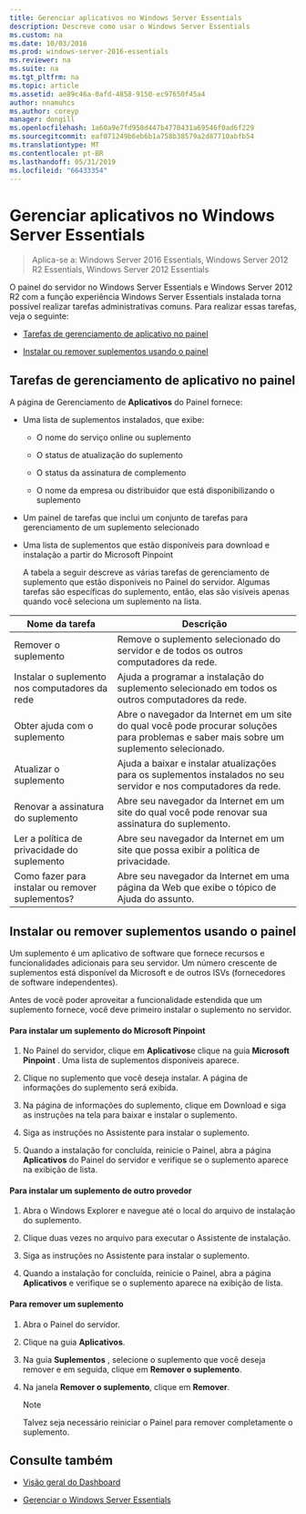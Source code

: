 ```yaml
---
title: Gerenciar aplicativos no Windows Server Essentials
description: Descreve como usar o Windows Server Essentials
ms.custom: na
ms.date: 10/03/2016
ms.prod: windows-server-2016-essentials
ms.reviewer: na
ms.suite: na
ms.tgt_pltfrm: na
ms.topic: article
ms.assetid: ae89c46a-0afd-4858-9150-ec97650f45a4
author: nnamuhcs
ms.author: coreyp
manager: dongill
ms.openlocfilehash: 1a60a9e7fd958d447b4770431a69546f0ad6f229
ms.sourcegitcommit: eaf071249b6eb6b1a758b38579a2d87710abfb54
ms.translationtype: MT
ms.contentlocale: pt-BR
ms.lasthandoff: 05/31/2019
ms.locfileid: "66433354"
---
```

# <a name="manage-applications-in-windows-server-essentials"></a>Gerenciar aplicativos no Windows Server Essentials

>Aplica-se a: Windows Server 2016 Essentials, Windows Server 2012 R2 Essentials, Windows Server 2012 Essentials
 
 O painel do servidor no Windows Server Essentials e Windows Server 2012 R2 com a função experiência Windows Server Essentials instalada torna possível realizar tarefas administrativas comuns. Para realizar essas tarefas, veja o seguinte:  
  
-   [Tarefas de gerenciamento de aplicativo no painel](Manage-Applications-in-Windows-Server-Essentials.md#BKMK_1)  
  
-   [Instalar ou remover suplementos usando o painel](Manage-Applications-in-Windows-Server-Essentials.md#BKMK_2)  
  
##  <a name="BKMK_1"></a> Tarefas de gerenciamento de aplicativo no painel  
 A página de Gerenciamento de **Aplicativos** do Painel fornece:  
  
- Uma lista de suplementos instalados, que exibe:  
  
  -   O nome do serviço online ou suplemento  
  
  -   O status de atualização do suplemento  
  
  -   O status da assinatura de complemento  
  
  -   O nome da empresa ou distribuidor que está disponibilizando o suplemento  
  
- Um painel de tarefas que inclui um conjunto de tarefas para gerenciamento de um suplemento selecionado  
  
- Uma lista de suplementos que estão disponíveis para download e instalação a partir do Microsoft Pinpoint  
  
  A tabela a seguir descreve as várias tarefas de gerenciamento de suplemento que estão disponíveis no Painel do servidor. Algumas tarefas são específicas do suplemento, então, elas são visíveis apenas quando você seleciona um suplemento na lista.  
  
|Nome da tarefa|Descrição|  
|---------------|-----------------|  
|Remover o suplemento|Remove o suplemento selecionado do servidor e de todos os outros computadores da rede.|  
|Instalar o suplemento nos computadores da rede|Ajuda a programar a instalação do suplemento selecionado em todos os outros computadores da rede.|  
|Obter ajuda com o suplemento|Abre o navegador da Internet em um site do qual você pode procurar soluções para problemas e saber mais sobre um suplemento selecionado.|  
|Atualizar o suplemento|Ajuda a baixar e instalar atualizações para os suplementos instalados no seu servidor e nos computadores da rede.|  
|Renovar a assinatura do suplemento|Abre seu navegador da Internet em um site do qual você pode renovar sua assinatura do suplemento.|  
|Ler a política de privacidade do suplemento|Abre seu navegador da Internet em um site que possa exibir a política de privacidade.|  
|Como fazer para instalar ou remover suplementos?|Abre seu navegador da Internet em uma página da Web que exibe o tópico de Ajuda do assunto.|  
  
##  <a name="BKMK_2"></a> Instalar ou remover suplementos usando o painel  
 Um suplemento é um aplicativo de software que fornece recursos e funcionalidades adicionais para seu servidor. Um número crescente de suplementos está disponível da Microsoft e de outros ISVs (fornecedores de software independentes).  
  
 Antes de você poder aproveitar a funcionalidade estendida que um suplemento fornece, você deve primeiro instalar o suplemento no servidor.  
  
#### <a name="to-install-an-add-in-from-microsoft-pinpoint"></a>Para instalar um suplemento do Microsoft Pinpoint  
  
1.  No Painel do servidor, clique em **Aplicativos**e clique na guia **Microsoft Pinpoint** .  Uma lista de suplementos disponíveis aparece.  
  
2.  Clique no suplemento que você deseja instalar. A página de informações do suplemento será exibida.  
  
3.  Na página de informações do suplemento, clique em Download e siga as instruções na tela para baixar e instalar o suplemento.  
  
4.  Siga as instruções no Assistente para instalar o suplemento.  
  
5.  Quando a instalação for concluída, reinicie o Painel, abra a página **Aplicativos** do Painel do servidor e verifique se o suplemento aparece na exibição de lista.  
  
#### <a name="to-install-an-add-in-from-another-provider"></a>Para instalar um suplemento de outro provedor  
  
1.  Abra o Windows Explorer e navegue até o local do arquivo de instalação do suplemento.  
  
2.  Clique duas vezes no arquivo para executar o Assistente de instalação.  
  
3.  Siga as instruções no Assistente para instalar o suplemento.  
  
4.  Quando a instalação for concluída, reinicie o Painel, abra a página **Aplicativos** e verifique se o suplemento aparece na exibição de lista.  
  
#### <a name="to-remove-an-add-in"></a>Para remover um suplemento  
  
1.  Abra o Painel do servidor.  
  
2.  Clique na guia **Aplicativos**.  
  
3.  Na guia **Suplementos** , selecione o suplemento que você deseja remover e em seguida, clique em **Remover o suplemento**.  
  
4.  Na janela **Remover o suplemento**, clique em **Remover**.  
  
    > [!NOTE]
    >  Talvez seja necessário reiniciar o Painel para remover completamente o suplemento.  
  
## <a name="see-also"></a>Consulte também  
  
-   [Visão geral do Dashboard](Overview-of-the-Dashboard-in-Windows-Server-Essentials.md)  
  
-   [Gerenciar o Windows Server Essentials](Manage-Windows-Server-Essentials.md)

